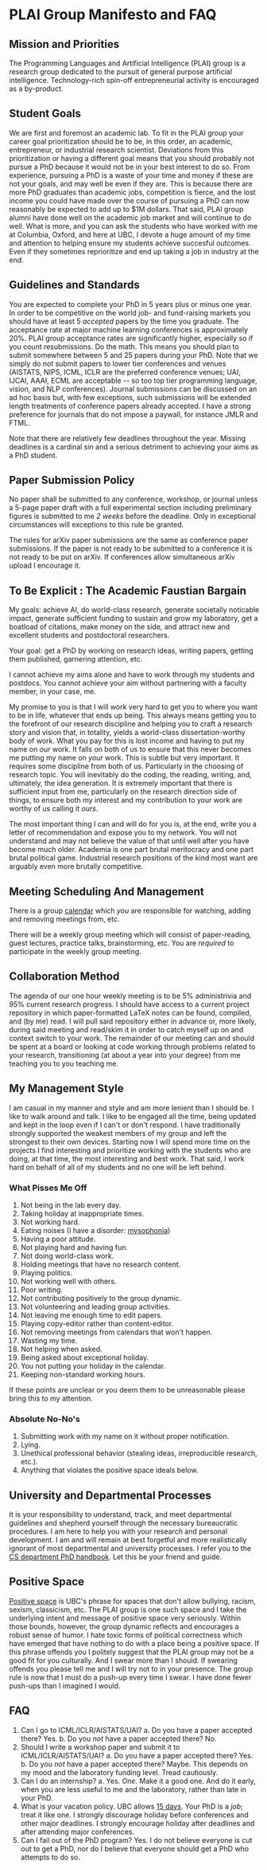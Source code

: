 # PLAI Group Manifesto and FAQ

## Mission and Priorities

The Programming Languages and Artificial Intelligence (PLAI) group is a research group dedicated to the pursuit of general purpose artificial intelligence.  Technology-rich spin-off entrepreneurial activity is encouraged as a by-product.  

## Student Goals

We are first and foremost an academic lab.  To fit in the PLAI group your career goal prioritization should be to be, in this order, an academic, entrepreneur, or industrial research scientist.  Deviations from this prioritization or having a different goal means that you should probably not pursue a PhD because it would not be in your best interest to do so.  From experience, pursuing a PhD is a waste of your time and money if these are not your goals, and may well be even if they are.  This is because there are more PhD graduates than academic jobs, competition is fierce, and the lost income you could have made over the course of pursuing a PhD can now reasonably be expected to add up to $1M dollars.  That said, PLAI group alumni have done well on the academic job market and will continue to do well.  What is more, and you can ask the students who have worked with me at Columbia, Oxford, and here at UBC, I devote a huge amount of my time and attention to helping ensure my students achieve succesful outcomes.  Even if they sometimes reprioritize and end up taking a job in industry at the end.

## Guidelines and Standards

You are expected to complete your PhD in 5 years plus or minus one year.  In order to be competitive on the world job- and fund-raising markets you should have at least 5 _accepted_ papers by the time you graduate.  The acceptance rate at major machine learning conferences is approximately 20%.  PLAI group acceptance rates are significantly higher, especially so if you count resubmissions.  Do the math.  This means you should plan to submit somewhere between 5 and 25 papers during your PhD.  Note that we simply do not submit papers to lower tier conferences and venues (AISTATS, NIPS, ICML, ICLR are the preferred conference venues; UAI, IJCAI, AAAI, ECML are acceptable -- so too top tier programming language, vision, and NLP conferences).  Journal submissions can be discussed on an ad hoc basis but, with few exceptions, such submissions will be extended length treatments of conference papers already accepted.  I have a strong preference for journals that do not impose a paywall, for instance JMLR and FTML.

Note that there are relatively few deadlines throughout the year.  Missing deadlines is a cardinal sin and a serious detriment to achieving your aims as a PhD student.

## Paper Submission Policy

No paper shall be submitted to any conference, workshop, or journal unless a 5-page paper draft with a full experimental section including preliminary figures is submitted to me _2 weeks_ before the deadline.  Only in exceptional circumstances will exceptions to this rule be granted.

The rules for arXiv paper submissions are the same as conference paper submissions.  If the paper is not ready to be submitted to a conference it is not ready to be put on arXiv.  If conferences allow simultaneous arXiv upload I encourage it.

## To Be Explicit : The Academic Faustian Bargain

My goals: achieve AI, do world-class research, generate societally noticable impact, generate sufficient funding to sustain and grow my laboratory, get a boatload of citations, make money on the side, and attract new and excellent students and postdoctoral researchers.

Your goal: get a PhD by working on research ideas, writing papers, getting them published, garnering attention, etc.

I cannot achieve my aims alone and have to work through my students and postdocs.  You cannot achieve your aim without partnering with a faculty member, in your case, me.

My promise to you is that I will work very hard to get you to where you want to be in life, whatever that ends up being.  This always means getting you to the forefront of our research discipline and helping you to craft a research story and vision that, in totality, yields a world-class dissertation-worthy body of work.  What you pay for this is lost income and having to put my name on _our_ work.  It falls on both of us to ensure that this never becomes me putting my name on _your_ work.  This is subtle but very important.  It requires some discipline from both of us.  Particularly in the choosing of research topic.  You will inevitably do the coding, the reading, writing, and, ultimately, the idea generation.  It is extremely important that there is sufficient input from me, particularly on the research direction side of things, to ensure both my interest and my contribution to your work are worthy of us calling it _ours_.  

The most important thing I can and will do for you is, at the end, write you a letter of recommendation and expose you to my network.  You will not understand and may not believe the value of that until well after you have become much older.  Academia is one part brutal meritocracy and one part brutal political game.  Industrial research positions of the kind most want are arguably even more brutally competitive.  

## Meeting Scheduling And Management

There is a group [calendar](https://calendar.google.com/calendar/ical/k4jgdu3ee4o7mi9ef8dbkrdnj0%40group.calendar.google.com/private-818c0ce15bc18c1bcac1f3cb4d98f93b/basic.ics) which _you_ are responsible for watching, adding and removing meetings from, etc.

There will be a weekly group meeting which will consist of paper-reading, guest lectures, practice talks, brainstorming, etc.  You are _required_ to participate in the weekly group meeting.

## Collaboration Method

The agenda of our one hour weekly meeting is to be 5% administrivia and 95% current research progress.  I should have access to a current project repository in which paper-formatted LaTeX notes can be found, compiled, and (by me) read.  I will pull said repository either in advance or, more likely, during said meeting and read/skim it in order to catch myself up on and context switch to your work.  The remainder of our meeting can and should be spent at a board or looking at code working through problems related to your research, transitioning (at about a year into your degree) from me teaching you to you teaching me. 

## My Management Style

I am casual in my manner and style and am more lenient than I should be.  I like to walk around and talk.  I like to be engaged all the time, being updated and kept in the loop even if I can't or don't respond.  I have traditionally strongly supported the weakest members of my group and left the strongest to their own devices.  Starting now I will spend more time on the projects I find interesting and prioritize working with the students who are doing, at that time, the most interesting and best work.  That said, I work hard on behalf of all of my students and no one will be left behind.

### What Pisses Me Off

1. Not being in the lab every day.
2. Taking holiday at inappropriate times.
3. Not working hard.
4. Eating noises (I have a disorder: [mysophonia](https://en.wikipedia.org/wiki/Misophonia)) 
5. Having a poor attitude.
6. Not playing hard and having fun.
7. Not doing world-class work.
8. Holding meetings that have no research content.
9. Playing politics.
10. Not working well with others.
11. Poor writing.
12. Not contributing positively to the group dynamic.
13. Not volunteering and leading group activities.
14. Not leaving me enough time to edit papers.
15. Playing copy-editor rather than content-editor.
16. Not removing meetings from calendars that won't happen.
17. Wasting my time.
18. Not helping when asked.
19. Being asked about exceptional holiday.
20. You not putting your holiday in the calendar.
21. Keeping non-standard working hours.

If these points are unclear or you deem them to be unreasonable please bring this to my attention.

### Absolute No-No's

1. Submitting work with my name on it without proper notification.    
2. Lying.
3. Unethical professional behavior (stealing ideas, irreproducible research, etc.).
4. Anything that violates the positive space ideals below.

## University and Departmental Processes

It is your responsibility to understand, track, and meet departmental guidelines and shepherd yourself through the necessary bureaucratic procedures.  I am here to help you with your research and personal development.  I am and will remain at best forgetful and more realistically ignorant of most departmental and university processes.  I refer you to the [CS department PhD handbook](https://www.cs.ubc.ca/students/grad/policies/grad-handbook/phd-program).  Let this be your friend and guide.

## Positive Space

[Positive space](http://positivespace.ubc.ca/) is UBC's phrase for spaces that don't allow bullying, racism, sexism, classicism, etc.  The PLAI group is one such space and I take the underlying intent and message of positive space very seriously.  Within those bounds, however, the group dynamic reflects and encourages a robust sense of humor.  I hate toxic forms of political correctness which have emerged that have nothing to do with a place being a positive space.  If this phrase offends you I politely suggest that the PLAI group may not be a good fit for you culturally.  And I swear more than I should.  If swearing offends you please tell me and I will try not to in your presence.  The group rule is now that I must do a push-up every time I swear.  I have done fewer push-ups than I imagined I would.

## FAQ

1. Can I go to ICML/ICLR/AISTATS/UAI?
    a. Do you have a paper accepted there?  Yes.
    b. Do you _not_ have a paper accepted there?  No.
2. Should I write a workshop paper and submit it to ICML/ICLR/AISTATS/UAI?
    a. Do you have a paper accepted there?  Yes.
    b. Do you _not_ have a paper accepted there?  Maybe.  This depends on my mood and the laboratory funding level.  Tread cautiously.
3. Can I do an internship?
    a. Yes.  _One._  Make it a good one.  And do it early, when you are less useful to me and the laboratory, rather than late in your PhD.
4. What is your vacation policy.
    UBC allows [15 days](https://www.grad.ubc.ca/current-students/managing-your-program/graduate-student-vacation-policy).  Your PhD is a _job_; treat it like one.  I strongly discourage holiday before conferences and other major deadlines.  I strongly encourage holiday after deadlines and after attending major conferences.  
5. Can I fail out of the PhD program?
  Yes.  I do not believe everyone is cut out to get a PhD, nor do I believe that everyone should get a PhD who attempts to do so. 
  

